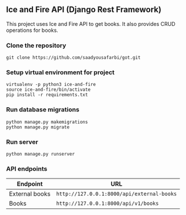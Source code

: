 ## Ice and Fire API (Django Rest Framework)
This project uses Ice and Fire API to get books. It also provides CRUD operations for books.


### Clone the repository 
```
git clone https://github.com/saadyousafarbi/got.git
```

### Setup virtual environment for project
```
virtualenv -p python3 ice-and-fire
source ice-and-fire/bin/activate
pip install -r requirements.txt
```

### Run database migrations 
```
python manage.py makemigrations
python manage.py migrate
```

### Run server
```
python manage.py runserver
```

### API endpoints
| Endpoint        |   URL                                          |
| ----------------| -----------------------------------------------|
| External books  | `http://127.0.0.1:8000/api/external-books`     |
| Books           | `http://127.0.0.1:8000/api/v1/books`           |
